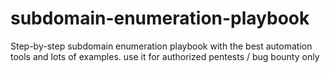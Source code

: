 # subdomain-enumeration-playbook
Step-by-step subdomain enumeration playbook with the best automation tools and lots of examples. use it for authorized pentests / bug bounty only
